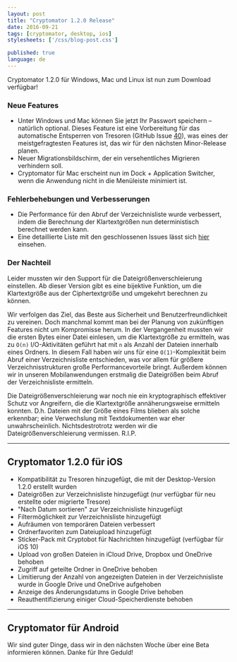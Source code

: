 ```yaml
---
layout: post
title: "Cryptomator 1.2.0 Release"
date: 2016-09-21
tags: [cryptomator, desktop, ios]
stylesheets: ['/css/blog-post.css']

published: true
language: de
---
```

Cryptomator 1.2.0 für Windows, Mac und Linux ist nun zum Download verfügbar!

### Neue Features
- Unter Windows und Mac können Sie jetzt Ihr Passwort speichern – natürlich optional. Dieses Feature ist eine Vorbereitung für das automatische Entsperren von Tresoren (GitHub Issue <a href="https://github.com/cryptomator/cryptomator/issues/40" target="_blank">40</a>), was eines der meistgefragtesten Features ist, das wir für den nächsten Minor-Release planen.
- Neuer Migrationsbildschirm, der ein versehentliches Migrieren verhindern soll.
- Cryptomator für Mac erscheint nun im Dock + Application Switcher, wenn die Anwendung nicht in die Menüleiste minimiert ist.

### Fehlerbehebungen und Verbesserungen
- Die Performance für den Abruf der Verzeichnisliste wurde verbessert, indem die Berechnung der Klartextgrößen nun deterministisch berechnet werden kann.
- Eine detaillierte Liste mit den geschlossenen Issues lässt sich <a href="https://github.com/cryptomator/cryptomator/milestone/22?closed=1" target="_blank">hier</a> einsehen.

### Der Nachteil
Leider mussten wir den Support für die Dateigrößenverschleierung einstellen. Ab dieser Version gibt es eine bijektive Funktion, um die Klartextgröße aus der Ciphertextgröße und umgekehrt berechnen zu können.

Wir verfolgen das Ziel, das Beste aus Sicherheit und Benutzerfreundlichkeit zu vereinen. Doch manchmal kommt man bei der Planung von zukünftigen Features nicht um Kompromisse herum. In der Vergangenheit mussten wir die ersten Bytes einer Datei einlesen, um die Klartextgröße zu ermitteln, was zu `O(n)` I/O-Aktivitäten geführt hat mit `n` als Anzahl der Dateien innerhalb eines Ordners. In diesem Fall haben wir uns für eine `O(1)`-Komplexität beim Abruf einer Verzeichnisliste entschieden, was vor allem für größere Verzeichnisstrukturen große Performancevorteile bringt. Außerdem können wir in unseren Mobilanwendungen erstmalig die Dateigrößen beim Abruf der Verzeichnisliste ermitteln.

Die Dateigrößenverschleierung war noch nie ein kryptographisch effektiver Schutz vor Angreifern, die die Klartextgröße annäherungsweise ermitteln konnten. D.h. Dateien mit der Größe eines Films blieben als solche erkennbar; eine Verwechslung mit Textdokumenten war eher unwahrscheinlich. Nichtsdestrotrotz werden wir die Dateigrößenverschleierung vermissen. R.I.P.

<hr/>

## Cryptomator 1.2.0 für iOS
- Kompatibilität zu Tresoren hinzugefügt, die mit der Desktop-Version 1.2.0 erstellt wurden
- Dateigrößen zur Verzeichnisliste hinzugefügt (nur verfügbar für neu erstellte oder migrierte Tresore)
- "Nach Datum sortieren" zur Verzeichnisliste hinzugefügt
- Filtermöglichkeit zur Verzeichnisliste hinzugefügt
- Aufräumen von temporären Dateien verbessert
- Ordnerfavoriten zum Dateiupload hinzugefügt
- Sticker-Pack mit Cryptobot für Nachrichten hinzugefügt (verfügbar für iOS 10)
- Upload von großen Dateien in iCloud Drive, Dropbox und OneDrive behoben
- Zugriff auf geteilte Ordner in OneDrive behoben
- Limitierung der Anzahl von angezeigten Dateien in der Verzeichnisliste wurde in Google Drive und OneDrive aufgehoben
- Anzeige des Änderungsdatums in Google Drive behoben
- Reauthentifizierung einiger Cloud-Speicherdienste behoben

<hr/>

## Cryptomator für Android
Wir sind guter Dinge, dass wir in den nächsten Woche über eine Beta informieren können. Danke für Ihre Geduld!
